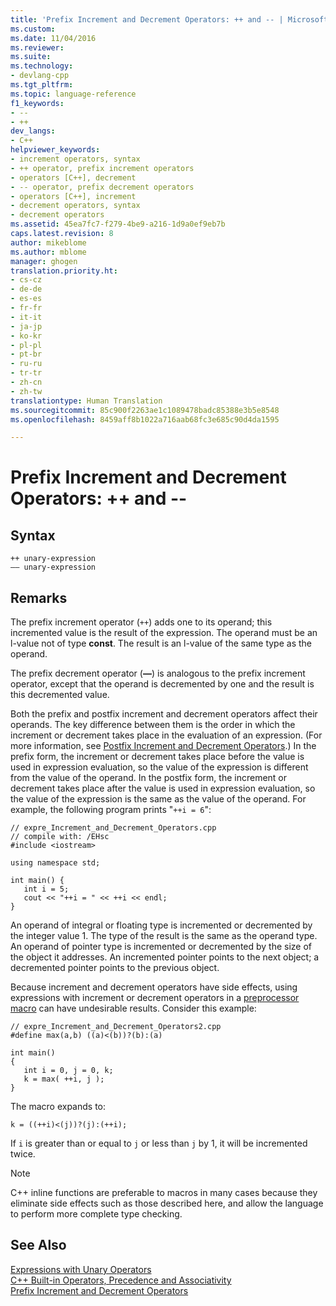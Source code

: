 ```yaml
---
title: 'Prefix Increment and Decrement Operators: ++ and -- | Microsoft Docs'
ms.custom: 
ms.date: 11/04/2016
ms.reviewer: 
ms.suite: 
ms.technology:
- devlang-cpp
ms.tgt_pltfrm: 
ms.topic: language-reference
f1_keywords:
- --
- ++
dev_langs:
- C++
helpviewer_keywords:
- increment operators, syntax
- ++ operator, prefix increment operators
- operators [C++], decrement
- -- operator, prefix decrement operators
- operators [C++], increment
- decrement operators, syntax
- decrement operators
ms.assetid: 45ea7fc7-f279-4be9-a216-1d9a0ef9eb7b
caps.latest.revision: 8
author: mikeblome
ms.author: mblome
manager: ghogen
translation.priority.ht:
- cs-cz
- de-de
- es-es
- fr-fr
- it-it
- ja-jp
- ko-kr
- pl-pl
- pt-br
- ru-ru
- tr-tr
- zh-cn
- zh-tw
translationtype: Human Translation
ms.sourcegitcommit: 85c900f2263ae1c1089478badc85388e3b5e8548
ms.openlocfilehash: 8459aff8b1022a716aab68fc3e685c90d4da1595

---
```

# Prefix Increment and Decrement Operators: ++ and --
## Syntax  
  
```  
++ unary-expression  
–– unary-expression  
```  
  
## Remarks  
 The prefix increment operator (`++`) adds one to its operand; this incremented value is the result of the expression. The operand must be an l-value not of type **const**. The result is an l-value of the same type as the operand.  
  
 The prefix decrement operator (**––**) is analogous to the prefix increment operator, except that the operand is decremented by one and the result is this decremented value.  
  
 Both the prefix and postfix increment and decrement operators affect their operands. The key difference between them is the order in which the increment or decrement takes place in the evaluation of an expression. (For more information, see [Postfix Increment and Decrement Operators](../cpp/postfix-increment-and-decrement-operators-increment-and-decrement.md).) In the prefix form, the increment or decrement takes place before the value is used in expression evaluation, so the value of the expression is different from the value of the operand. In the postfix form, the increment or decrement takes place after the value is used in expression evaluation, so the value of the expression is the same as the value of the operand. For example, the following program prints "`++i = 6`":  
  
```  
// expre_Increment_and_Decrement_Operators.cpp  
// compile with: /EHsc  
#include <iostream>  
  
using namespace std;  
  
int main() {  
   int i = 5;  
   cout << "++i = " << ++i << endl;  
}  
```  
  
 An operand of integral or floating type is incremented or decremented by the integer value 1. The type of the result is the same as the operand type. An operand of pointer type is incremented or decremented by the size of the object it addresses. An incremented pointer points to the next object; a decremented pointer points to the previous object.  
  
 Because increment and decrement operators have side effects, using expressions with increment or decrement operators in a [preprocessor macro](../preprocessor/macros-c-cpp.md) can have undesirable results. Consider this example:  
  
```  
// expre_Increment_and_Decrement_Operators2.cpp  
#define max(a,b) ((a)<(b))?(b):(a)  
  
int main()  
{  
   int i = 0, j = 0, k;  
   k = max( ++i, j );  
}  
```  
  
 The macro expands to:  
  
```  
k = ((++i)<(j))?(j):(++i);  
```  
  
 If `i` is greater than or equal to `j` or less than `j` by 1, it will be incremented twice.  
  
> [!NOTE]
>  C++ inline functions are preferable to macros in many cases because they eliminate side effects such as those described here, and allow the language to perform more complete type checking.  
  
## See Also  
 [Expressions with Unary Operators](../cpp/expressions-with-unary-operators.md)   
 [C++ Built-in Operators, Precedence and Associativity](../cpp/cpp-built-in-operators-precedence-and-associativity.md)   
 [Prefix Increment and Decrement Operators](../c-language/prefix-increment-and-decrement-operators.md)


<!--HONumber=Jan17_HO2-->


